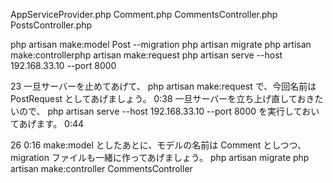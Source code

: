 AppServiceProvider.php
Comment.php
CommentsController.php
PostsController.php




php artisan make:model Post --migration
php artisan migrate
php artisan make:controllerphp artisan make:request
php artisan serve --host 192.168.33.10 --port 8000


23
一旦サーバーを止めてあげて、 php artisan make:request で、今回名前は PostRequest としてあげましょう。
0:38
一旦サーバーを立ち上げ直しておきたいので、 php artisan serve --host 192.168.33.10 --port 8000 を実行しておいてあげます。
0:44


26
0:16
make:model としたあとに、モデルの名前は Comment としつつ、 migration ファイルも一緒に作ってあげましょう。
php artisan migrate
php artisan make:controller CommentsController



